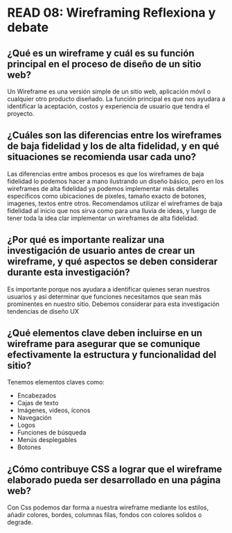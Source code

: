 # READ 08: Wireframing Reflexiona y debate

## ¿Qué es un wireframe y cuál es su función principal en el proceso de diseño de un sitio web?
Un Wireframe es una versión simple de un sitio web, aplicación móvil o cualquier otro producto diseñado. La función principal es que nos ayudara a identificar la aceptación, costos y experiencia de usuario que tendra el proyecto. 

## ¿Cuáles son las diferencias entre los wireframes de baja fidelidad y los de alta fidelidad, y en qué situaciones se recomienda usar cada uno?
Las diferencias entre ambos procesos es que los wireframes de baja fidelidad lo podemos hacer a mano ilustrando un diseño básico, pero en los wireframes de alta fidelidad ya podemos implementar más detalles especificos como ubicaciones de pixeles, tamaño exacto de botones, imagenes, textos entre otros. 
Recomendamos utilizar el wireframes de baja fidelidad al inicio que nos sirva como para una lluvia de ideas, y luego de tener toda la idea clar implementar un wireframes de alta fidelidad.

## ¿Por qué es importante realizar una investigación de usuario antes de crear un wireframe, y qué aspectos se deben considerar durante esta investigación?
Es importante porque nos ayudara a identificar quienes seran nuestros usuarios y asi determinar que funciones necesitamos que sean más prominentes en nuestro sitio. 
Debemos considerar para esta investigación tendencias de diseño UX

## ¿Qué elementos clave deben incluirse en un wireframe para asegurar que se comunique efectivamente la estructura y funcionalidad del sitio?
Tenemos elementos claves como:
* Encabezados
* Cajas de texto
* Imágenes, videos, íconos
* Navegación
* Logos
* Funciones de búsqueda
* Menús desplegables
* Botones

## ¿Cómo contribuye CSS a lograr que el wireframe elaborado pueda ser desarrollado en una página web?
Con Css podemos dar forma a nuestra wireframe mediante los estilos, añadir colores, bordes, columnas filas, fondos con colores solidos o degrade.